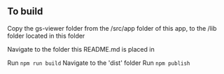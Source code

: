 ## To build 
Copy the gs-viewer folder from the /src/app folder of this app, to the /lib folder located in this folder

Navigate to the folder this README.md is placed in 

Run ```npm run build```
Navigate to the 'dist' folder
Run ```npm publish```